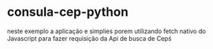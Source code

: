 # consula-cep-python


neste exemplo a aplicação e simplies porem utilizando fetch nativo do Javascript para fazer requisição da Api de busca de Cepś
